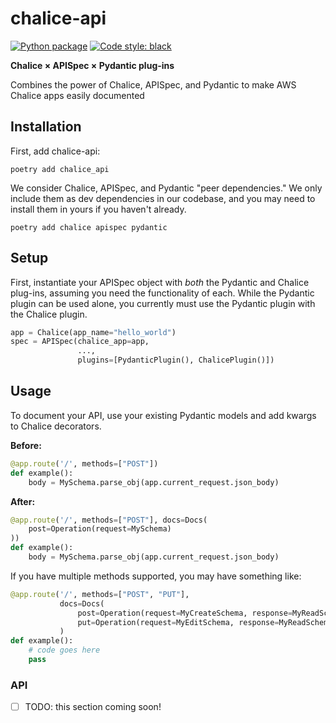 # chalice-api

[![Python package](https://github.com/TestBoxLab/chalice-api/actions/workflows/test.yml/badge.svg)](https://github.com/TestBoxLab/chalice-api/actions/workflows/test.yml)
[![Code style: black](https://img.shields.io/badge/code%20style-black-000000.svg)](https://github.com/psf/black)

**Chalice × APISpec × Pydantic plug-ins**

Combines the power of Chalice, APISpec, and Pydantic to make AWS Chalice apps easily documented

## Installation

First, add chalice-api:

```shell
poetry add chalice_api
```

We consider Chalice, APISpec, and Pydantic "peer dependencies." We only include them as dev
dependencies in our codebase, and you may need to install them in yours if you haven't
already.

```shell
poetry add chalice apispec pydantic
```

## Setup

First, instantiate your APISpec object with *both* the Pydantic and Chalice plug-ins, assuming
you need the functionality of each. While the Pydantic plugin can be used alone, you currently must use
the Pydantic plugin with the Chalice plugin.

```python
app = Chalice(app_name="hello_world")
spec = APISpec(chalice_app=app,
               ...,
               plugins=[PydanticPlugin(), ChalicePlugin()])
```

## Usage

To document your API, use your existing Pydantic models and add kwargs to Chalice decorators.

**Before:**
```python
@app.route('/', methods=["POST"])
def example():
    body = MySchema.parse_obj(app.current_request.json_body)
```

**After:**
```python
@app.route('/', methods=["POST"], docs=Docs(
    post=Operation(request=MySchema)
))
def example():
    body = MySchema.parse_obj(app.current_request.json_body)
```

If you have multiple methods supported, you may have something like:

```python
@app.route('/', methods=["POST", "PUT"],
           docs=Docs(
               post=Operation(request=MyCreateSchema, response=MyReadSchema),
               put=Operation(request=MyEditSchema, response=MyReadSchema)
           )
def example():
    # code goes here
    pass
```

### API

- [ ] TODO: this section coming soon!
